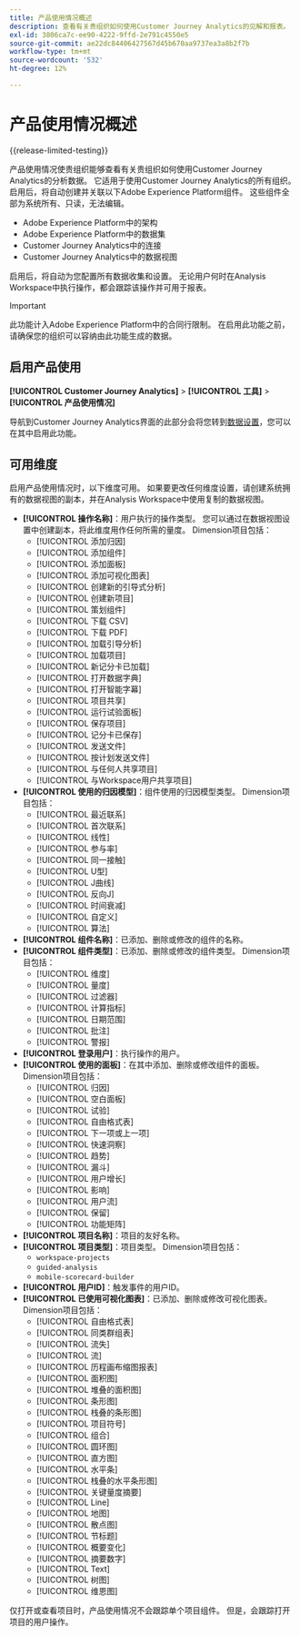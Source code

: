 ```yaml
---
title: 产品使用情况概述
description: 查看有关贵组织如何使用Customer Journey Analytics的见解和报表。
exl-id: 3806ca7c-ee90-4222-9ffd-2e791c4550e5
source-git-commit: ae22dc84406427567d45b670aa9737ea3a8b2f7b
workflow-type: tm+mt
source-wordcount: '532'
ht-degree: 12%

---
```


# 产品使用情况概述

{{release-limited-testing}}

产品使用情况使贵组织能够查看有关贵组织如何使用Customer Journey Analytics的分析数据。 它适用于使用Customer Journey Analytics的所有组织。 启用后，将自动创建并关联以下Adobe Experience Platform组件。 这些组件全部为系统所有、只读，无法编辑。

* Adobe Experience Platform中的架构
* Adobe Experience Platform中的数据集
* Customer Journey Analytics中的连接
* Customer Journey Analytics中的数据视图

启用后，将自动为您配置所有数据收集和设置。 无论用户何时在Analysis Workspace中执行操作，都会跟踪该操作并可用于报表。

>[!IMPORTANT]
>
>此功能计入Adobe Experience Platform中的合同行限制。 在启用此功能之前，请确保您的组织可以容纳由此功能生成的数据。

## 启用产品使用

**[!UICONTROL Customer Journey Analytics]** > **[!UICONTROL 工具]** > **[!UICONTROL 产品使用情况]**

导航到Customer Journey Analytics界面的此部分会将您转到[数据设置](data-settings.md)，您可以在其中启用此功能。

## 可用维度

启用产品使用情况时，以下维度可用。 如果要更改任何维度设置，请创建系统拥有的数据视图的副本，并在Analysis Workspace中使用复制的数据视图。

* **[!UICONTROL 操作名称]**：用户执行的操作类型。 您可以通过在数据视图设置中创建副本，将此维度用作任何所需的量度。 Dimension项目包括：
   * [!UICONTROL 添加归因]
   * [!UICONTROL 添加组件]
   * [!UICONTROL 添加面板]
   * [!UICONTROL 添加可视化图表]
   * [!UICONTROL 创建新的引导式分析]
   * [!UICONTROL 创建新项目]
   * [!UICONTROL 策划组件]
   * [!UICONTROL 下载 CSV]
   * [!UICONTROL 下载 PDF]
   * [!UICONTROL 加载引导分析]
   * [!UICONTROL 加载项目]
   * [!UICONTROL 新记分卡已加载]
   * [!UICONTROL 打开数据字典]
   * [!UICONTROL 打开智能字幕]
   * [!UICONTROL 项目共享]
   * [!UICONTROL 运行试验面板]
   * [!UICONTROL 保存项目]
   * [!UICONTROL 记分卡已保存]
   * [!UICONTROL 发送文件]
   * [!UICONTROL 按计划发送文件]
   * [!UICONTROL 与任何人共享项目]
   * [!UICONTROL 与Workspace用户共享项目]
* **[!UICONTROL 使用的归因模型]**：组件使用的归因模型类型。 Dimension项目包括：
   * [!UICONTROL 最近联系]
   * [!UICONTROL 首次联系]
   * [!UICONTROL 线性]
   * [!UICONTROL 参与率]
   * [!UICONTROL 同一接触]
   * [!UICONTROL U型]
   * [!UICONTROL J曲线]
   * [!UICONTROL 反向J]
   * [!UICONTROL 时间衰减]
   * [!UICONTROL 自定义]
   * [!UICONTROL 算法]
* **[!UICONTROL 组件名称]**：已添加、删除或修改的组件的名称。
* **[!UICONTROL 组件类型]**：已添加、删除或修改的组件类型。 Dimension项目包括：
   * [!UICONTROL 维度]
   * [!UICONTROL 量度]
   * [!UICONTROL 过滤器]
   * [!UICONTROL 计算指标]
   * [!UICONTROL 日期范围]
   * [!UICONTROL 批注]
   * [!UICONTROL 警报]
* **[!UICONTROL 登录用户]**：执行操作的用户。
* **[!UICONTROL 使用的面板]**：在其中添加、删除或修改组件的面板。 Dimension项目包括：
   * [!UICONTROL 归因]
   * [!UICONTROL 空白面板]
   * [!UICONTROL 试验]
   * [!UICONTROL 自由格式表]
   * [!UICONTROL 下一项或上一项]
   * [!UICONTROL 快速洞察]
   * [!UICONTROL 趋势]
   * [!UICONTROL 漏斗]
   * [!UICONTROL 用户增长]
   * [!UICONTROL 影响]
   * [!UICONTROL 用户流]
   * [!UICONTROL 保留]
   * [!UICONTROL 功能矩阵]
* **[!UICONTROL 项目名称]**：项目的友好名称。
* **[!UICONTROL 项目类型]**：项目类型。 Dimension项目包括：
   * `workspace-projects`
   * `guided-analysis`
   * `mobile-scorecard-builder`
* **[!UICONTROL 用户ID]**：触发事件的用户ID。
* **[!UICONTROL 已使用可视化图表]**：已添加、删除或修改可视化图表。 Dimension项目包括：
   * [!UICONTROL 自由格式表]
   * [!UICONTROL 同类群组表]
   * [!UICONTROL 流失]
   * [!UICONTROL 流]
   * [!UICONTROL 历程画布缩图报表]
   * [!UICONTROL 面积图]
   * [!UICONTROL 堆叠的面积图]
   * [!UICONTROL 条形图]
   * [!UICONTROL 栈叠的条形图]
   * [!UICONTROL 项目符号]
   * [!UICONTROL 组合]
   * [!UICONTROL 圆环图]
   * [!UICONTROL 直方图]
   * [!UICONTROL 水平条]
   * [!UICONTROL 栈叠的水平条形图]
   * [!UICONTROL 关键量度摘要]
   * [!UICONTROL Line]
   * [!UICONTROL 地图]
   * [!UICONTROL 散点图]
   * [!UICONTROL 节标题]
   * [!UICONTROL 概要变化]
   * [!UICONTROL 摘要数字]
   * [!UICONTROL Text]
   * [!UICONTROL 树图]
   * [!UICONTROL 维恩图]

仅打开或查看项目时，产品使用情况不会跟踪单个项目组件。 但是，会跟踪打开项目的用户操作。
